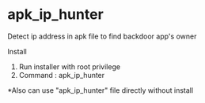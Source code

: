 # apk_ip_hunter
Detect ip address in apk file to find backdoor app's owner

Install
1. Run installer with root privilege
2. Command : apk_ip_hunter <apk file>
  
*Also can use "apk_ip_hunter" file directly without install
